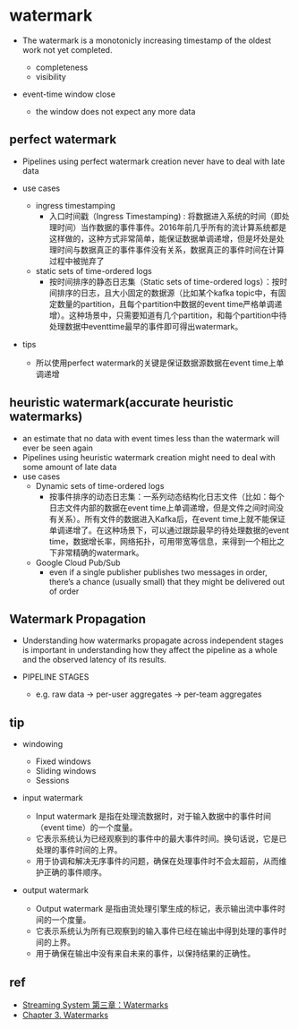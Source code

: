 # watermark
+ The watermark is a monotonicly increasing timestamp of the oldest work not yet completed.
    + completeness
    + visibility

+ event-time window close
    + the window does not expect any more data

## perfect watermark
+ Pipelines using perfect watermark creation never have to deal with late data

+ use cases
    + ingress timestamping
        + 入口时间戳（Ingress Timestamping) : 将数据进入系统的时间（即处理时间）当作数据的事件事件。2016年前几乎所有的流计算系统都是这样做的，这种方式非常简单，能保证数据单调递增，但是坏处是处理时间与数据真正的事件事件没有关系，数据真正的事件时间在计算过程中被抛弃了
    + static sets of time-ordered logs
        + 按时间排序的静态日志集（Static sets of time-ordered logs）：按时间排序的日志，且大小固定的数据源（比如某个kafka topic中，有固定数量的partition，且每个partition中数据的event time严格单调递增）。这种场景中，只需要知道有几个partition，和每个partition中待处理数据中eventtime最早的事件即可得出watermark。

+ tips
    + 所以使用perfect watermark的关键是保证数据源数据在event time上单调递增

## heuristic watermark(accurate heuristic watermarks)
+ an estimate that no data with event times less than the watermark will ever be seen again
+ Pipelines using heuristic watermark creation might need to deal with some amount of late data
+ use cases
    + Dynamic sets of time-ordered logs
        + 按事件排序的动态日志集：一系列动态结构化日志文件（比如：每个日志文件内部的数据在event time上单调递增，但是文件之间时间没有关系）。所有文件的数据进入Kafka后，在event time上就不能保证单调递增了。在这种场景下，可以通过跟踪最早的待处理数据的event time，数据增长率，网络拓扑，可用带宽等信息，来得到一个相比之下非常精确的watermark。
    + Google Cloud Pub/Sub
        + even if a single publisher publishes two messages in order, there’s a chance (usually small) that they might be delivered out of order 

## Watermark Propagation
+ Understanding how watermarks propagate across independent stages is important in understanding how they affect the pipeline as a whole and the observed latency of its results.

+ PIPELINE STAGES
    + e.g.  raw data -> per-user aggregates -> per-team aggregates
    

## tip

+ windowing
    + Fixed windows
    + Sliding windows
    + Sessions

+ input watermark
    + Input watermark 是指在处理流数据时，对于输入数据中的事件时间（event time）的一个度量。
    + 它表示系统认为已经观察到的事件中的最大事件时间。换句话说，它是已处理的事件时间的上界。
    + 用于协调和解决无序事件的问题，确保在处理事件时不会太超前，从而维护正确的事件顺序。

+ output watermark
    + Output watermark 是指由流处理引擎生成的标记，表示输出流中事件时间的一个度量。
    + 它表示系统认为所有已观察到的输入事件已经在输出中得到处理的事件时间的上界。
    + 用于确保在输出中没有来自未来的事件，以保持结果的正确性。


## ref
+ [Streaming System 第三章：Watermarks](https://developer.aliyun.com/article/682873)
+ [Chapter 3. Watermarks](https://learning.oreilly.com/library/view/streaming-systems/9781491983867/ch03.html#id24)
